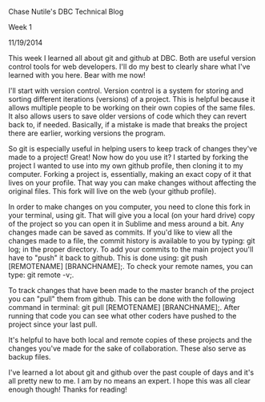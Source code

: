Chase Nutile's DBC Technical Blog

Week 1

11/19/2014

This week I learned all about git and github at DBC.  Both are useful version control tools for web developers.  I'll do my best to clearly share what I've learned with you here.  Bear with me now!

I'll start with version control.  Version control is a system for storing and sorting different iterations (versions) of a project.  This is helpful because it allows multiple people to be working on their own copies of the same files.  It also allows users to save older versions of code which they can revert back to, if needed.  Basically, if a mistake is made that breaks the project there are earlier, working versions the program.

So git is especially useful in helping users to keep track of changes they've made to a project!  Great!  Now how do you use it?  I started by forking the project I wanted to use into my own github profile, then cloning it to my computer.  Forking a project is, essentially, making an exact copy of it that lives on your profile.  That way you can make changes without affecting the original files.  This fork will live on the web (your github profile).

In order to make changes on you computer, you need to clone this fork in your terminal, using git.  That will give you a local (on your hard drive) copy of the project so you can open it in Sublime and mess around a bit.  Any changes made can be saved as commits.  If you'd like to view all the changes made to a file, the commit history is available to you by typing: git log; in the proper directory.  To add your commits to the main project you'll have to "push" it back to github.  This is done using: git push [REMOTENAME] [BRANCHNAME];.  To check your remote names, you can type: git remote -v;.

To track changes that have been made to the master branch of the project you can "pull" them from github.  This can be done with the following command in terminal: git pull [REMOTENAME] [BRANCHNAME];.  After running that code you can see what other coders have pushed to the project since your last pull.

It's helpful to have both local and remote copies of these projects and the changes you've made for the sake of collaboration.  These also serve as backup files.

I've learned a lot about git and github over the past couple of days and it's all pretty new to me.  I am by no means an expert.  I hope this was all clear enough though!  Thanks for reading!


